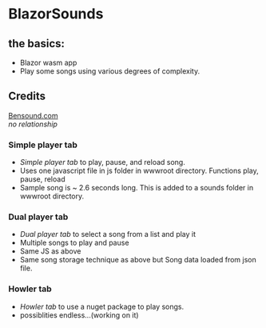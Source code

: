 # BlazorSounds
## the basics:
* Blazor wasm app
* Play some songs using various degrees of complexity.
## Credits
[Bensound.com](https://www.bensound.com/) </br>
 _no relationship_
### Simple player tab
* *Simple player tab* to play, pause, and reload song.
* Uses one javascript file in js folder in wwwroot directory. Functions play, pause, reload 
* Sample song is ~ 2.6 seconds long. This is added to a sounds folder in wwwroot directory.
### Dual player tab
* *Dual player tab* to select a song from a list and play it
* Multiple songs to play and pause 
* Same JS as above
* Same song storage technique as above but Song data loaded from json file.
### Howler tab
* *Howler tab* to use a nuget package to play songs.
* possiblities endless...(working on it)
